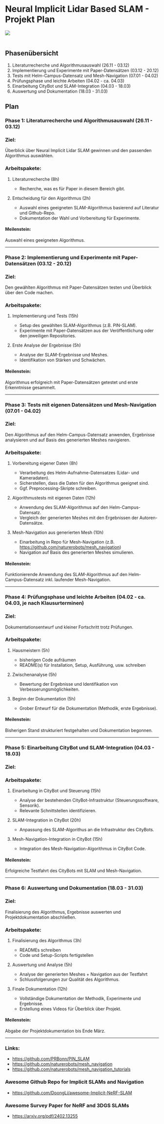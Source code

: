 # Neural Implicit Lidar Based SLAM - Projekt Plan

<img src="../images/neural_implicit_slam_project_plan.png" /><br><br>

## Phasenübersicht

1. Literaturrecherche und Algorithmusauswahl (26.11 - 03.12)
2. Implementierung und Experimente mit Paper-Datensätzen (03.12 - 20.12)
3. Tests mit Helm-Campus-Datensatz und Mesh-Navigation (07.01 - 04.02)
4. Prüfungsphase und leichte Arbeiten (04.02 - ca. 04.03)
5. Einarbeitung CityBot und SLAM-Integration (04.03 - 18.03)
6. Auswertung und Dokumentation (18.03 - 31.03)

## Plan

### Phase 1: Literaturrecherche und Algorithmusauswahl (26.11 - 03.12)

### Ziel: 
Überblick über Neural Implicit Lidar SLAM gewinnen und den passenden Algorithmus auswählen.

### Arbeitspakete:
1. Literaturrecherche (8h)
    - Recherche, was es für Paper in diesem Bereich gibt.

2. Entscheidung für den Algorithmus (2h)
    - Auswahl eines geeigneten SLAM-Algorithmus basierend auf Literatur und Github-Repo.
    - Dokumentation der Wahl und Vorbereitung für Experimente.

#### Meilenstein: 
Auswahl eines geeigneten Algorithmus.

___________________________________

### Phase 2: Implementierung und Experimente mit Paper-Datensätzen (03.12 - 20.12)

### Ziel: 
Den gewählten Algorithmus mit Paper-Datensätzen testen und Überblick über den Code machen.

### Arbeitspakete:
1. Implementierung und Tests (15h)
    - Setup des gewählten SLAM-Algorithmus (z.B. PIN-SLAM).
    - Experimente mit Paper-Datensätzen aus der Veröffentlichung oder den jeweiligen Repositories.

2. Erste Analyse der Ergebnisse (5h)
    - Analyse der SLAM-Ergebnisse und Meshes.
    - Identifikation von Stärken und Schwächen.

#### Meilenstein:
Algorithmus erfolgreich mit Paper-Datensätzen getestet und erste Erkenntnisse gesammelt.

___________________________________

### Phase 3: Tests mit eigenen Datensätzen und Mesh-Navigation (07.01 - 04.02)

### Ziel: 
Den Algorithmus auf den Helm-Campus-Datensatz anwenden, Ergebnisse analysieren und auf Basis des generierten Meshes navigieren.

### Arbeitspakete:
1. Vorbereitung eigener Daten (8h)
    - Verarbeitung des Helm-Aufnahme-Datensatzes (Lidar- und Kameradaten).
    - Sicherstellen, dass die Daten für den Algorithmus geeignet sind.
    - Ggf. Preprocessing-Skripte schreiben.

2. Algorithmustests mit eigenen Daten (12h)
    - Anwendung des SLAM-Algorithmus auf den Helm-Campus-Datensatz.
    - Vergleich der generierten Meshes mit den Ergebnissen der Autoren-Datensätze.

3. Mesh-Navigation aus generierten Mesh (10h)
    - Einarbeitung in Repo für Mesh-Navigation (z.B. https://github.com/naturerobots/mesh_navigation)
    - Navigation auf Basis des generierten Meshes simulieren.


#### Meilenstein:
Funktionierende Anwendung des SLAM-Algorithmus auf den Helm-Campus-Datensatz inkl. laufender Mesh-Navigation.

___________________________________

### Phase 4: Prüfungsphase und leichte Arbeiten (04.02 - ca. 04.03, je nach Klausurterminen)

### Ziel: 
Dokumentationsentwurf und kleiner Fortschritt trotz Prüfungen.

### Arbeitspakete:
1. Hausmeistern (5h)
    - bisherigen Code aufräumen
    - README(s) für Installation, Setup, Ausführung, usw. schreiben

2. Zwischenanalyse (5h)
    - Bewertung der Ergebnisse und Identifikation von Verbesserungsmöglichkeiten.

3. Beginn der Dokumentation (5h)
    - Grober Entwurf für die Dokumentation (Methodik, erste Ergebnisse).


#### Meilenstein:
Bisherigen Stand strukturiert festgehalten und Dokumentation begonnen.

___________________________________

### Phase 5: Einarbeitung CityBot und SLAM-Integration (04.03 - 18.03)

### Ziel: 

### Arbeitspakete:
1. Einarbeitung in CityBot und Steuerung (15h)
    - Analyse der bestehenden CityBot-Infrastruktur (Steuerungssoftware, Sensorik).
    - Relevante Schnittstellen identifizieren.

2. SLAM-Integration in CityBot (20h)
    - Anpassung des SLAM-Algorithus an die Infrastruktur des CityBots.

3. Mesh-Navigation-Integration in CityBot (15h)
    - Integration des Mesh-Navigation-Algorithmus in CityBot Code.

#### Meilenstein:
Erfolgreiche Testfahrt des CityBots mit SLAM und Mesh-Navigation.

___________________________________

### Phase 6: Auswertung und Dokumentation (18.03 - 31.03)

### Ziel: 
Finalisierung des Algorithmus, Ergebnisse auswerten und Projektdokumentation abschließen.

### Arbeitspakete:
1. Finalisierung des Algorithmus (3h)
    - READMEs schreiben
    - Code und Setup-Scripts fertigstellen

2. Auswertung und Analyse (5h)
    - Analyse der generierten Meshes + Navigation aus der Testfahrt
    - Schlussfolgerungen zur Qualität des Algorithmus.

3. Finale Dokumentation (12h)
    - Vollständige Dokumentation der Methodik, Experimente und Ergebnisse.
    - Erstellung eines Videos für Überblick über Projekt.

#### Meilenstein:
Abgabe der Projektdokumentation bis Ende März.

___________________________________

### Links:
- https://github.com/PRBonn/PIN_SLAM
- https://github.com/naturerobots/mesh_navigation
- https://github.com/naturerobots/mesh_navigation_tutorials

### Awesome Github Repo for Implicit SLAMs and Navigation
- https://github.com/DoongLi/awesome-Implicit-NeRF-SLAM

### Awesome Survey Paper for NeRF and 3DGS SLAMs
- https://arxiv.org/pdf/2402.13255